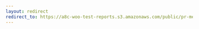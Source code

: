 ```yaml
---
layout: redirect
redirect_to: https://a8c-woo-test-reports.s3.amazonaws.com/public/pr-merge/37912/api/index.html
---
```

